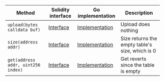 <table>
  <thead>
    <tr>
      <th>Method</th>
      <th>Solidity interface</th>
      <th>Go implementation</th>
      <th>Description</th>
    </tr>
  </thead>
  <tbody>
    <tr>
      <td>
        <code>upload(bytes calldata buf)</code>
      </td>
      <td>
        <a
          href="https://github.com/OffchainLabs/nitro-contracts/blob/61204dd455966cb678192427a07aa9795ff91c14/src/precompiles/ArbFunctionTable.sol#L15"
          target="_blank"
        >
          Interface
        </a>
      </td>
      <td>
        <a
          href="https://github.com/OffchainLabs/nitro/blob/v3.1.0/precompiles/ArbFunctionTable.go#L19"
          target="_blank"
        >
          Implementation
        </a>
      </td>
      <td>Upload does nothing</td>
    </tr>
    <tr>
      <td>
        <code>size(address addr)</code>
      </td>
      <td>
        <a
          href="https://github.com/OffchainLabs/nitro-contracts/blob/61204dd455966cb678192427a07aa9795ff91c14/src/precompiles/ArbFunctionTable.sol#L18"
          target="_blank"
        >
          Interface
        </a>
      </td>
      <td>
        <a
          href="https://github.com/OffchainLabs/nitro/blob/v3.1.0/precompiles/ArbFunctionTable.go#L24"
          target="_blank"
        >
          Implementation
        </a>
      </td>
      <td>Size returns the empty table's size, which is 0</td>
    </tr>
    <tr>
      <td>
        <code>get(address addr, uint256 index)</code>
      </td>
      <td>
        <a
          href="https://github.com/OffchainLabs/nitro-contracts/blob/61204dd455966cb678192427a07aa9795ff91c14/src/precompiles/ArbFunctionTable.sol#L21"
          target="_blank"
        >
          Interface
        </a>
      </td>
      <td>
        <a
          href="https://github.com/OffchainLabs/nitro/blob/v3.1.0/precompiles/ArbFunctionTable.go#L29"
          target="_blank"
        >
          Implementation
        </a>
      </td>
      <td>Get reverts since the table is empty</td>
    </tr>
  </tbody>
</table>
